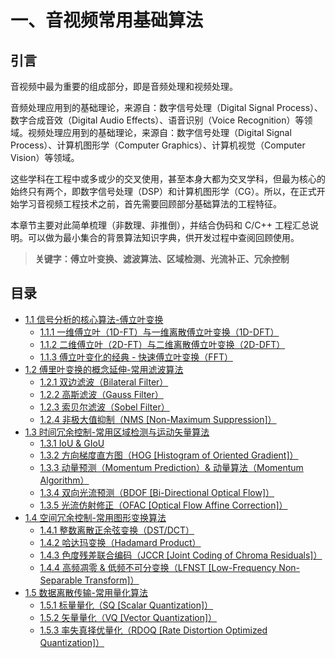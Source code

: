 
# 一、音视频常用基础算法

## **引言**
音视频中最为重要的组成部分，即是音频处理和视频处理。

音频处理应用到的基础理论，来源自：数字信号处理（Digital Signal Process）、数字合成音效（Digital Audio Effects）、语音识别（Voice Recognition）等领域。视频处理应用到的基础理论，来源自：数字信号处理（Digital Signal Process）、计算机图形学（Computer Graphics）、计算机视觉（Computer Vision）等领域。

这些学科在工程中或多或少的交叉使用，甚至本身大都为交叉学科，但最为核心的始终只有两个，即数字信号处理（DSP）和计算机图形学（CG）。所以，在正式开始学习音视频工程技术之前，首先需要回顾部分基础算法的工程特征。

本章节主要对此简单梳理（非数理、非推倒），并结合伪码和 C/C++ 工程汇总说明。可以做为最小集合的背景算法知识字典，供开发过程中查阅回顾使用。

>**关键字：傅立叶变换、滤波算法、区域检测、光流补正、冗余控制**

## **目录**
* [1.1 信号分析的核心算法-傅立叶变换](Docs_1_1.md)
    * [1.1.1 一维傅立叶（1D-FT）与一维离散傅立叶变换（1D-DFT）](Docs_1_1_1.md)
    * [1.1.2 二维傅立叶（2D-FT）与二维离散傅立叶变换（2D-DFT）](Docs_1_1_2.md)
    * [1.1.3 傅立叶变化的经典 - 快速傅立叶变换（FFT）](Docs_1_1_3.md)
* [1.2 傅里叶变换的概念延伸-常用滤波算法]()
    * [1.2.1 双边滤波（Bilateral Filter）]()
	* [1.2.2 高斯滤波（Gauss Filter）]()
	* [1.2.3 索贝尔滤波（Sobel Filter）]()
	* [1.2.4 非极大值抑制（NMS [Non-Maximum Suppression]）]()
* [1.3 时间冗余控制-常用区域检测与运动矢量算法]()
	* [1.3.1 IoU & GIoU]()
	* [1.3.2 方向梯度直方图（HOG [Histogram of Oriented Gradient]）]()
	* [1.3.3 动量预测（Momentum Prediction）& 动量算法（Momentum Algorithm）]()
	* [1.3.4 双向光流预测（BDOF [Bi-Directional Optical Flow]）]()
	* [1.3.5 光流仿射修正（OFAC [Optical Flow Affine Correction]）]()
* [1.4 空间冗余控制-常用图形变换算法]()
	* [1.4.1 整数离散正余弦变换（DST/DCT）]()
	* [1.4.2 哈达玛变换（Hadamard Product）]()
	* [1.4.3 色度残差联合编码（JCCR [Joint Coding of Chroma Residuals]）]()
	* [1.4.4 高频凋零 & 低频不可分变换（LFNST [Low-Frequency Non-Separable Transform]）]()
* [1.5 数据离散传输-常用量化算法]()
	* [1.5.1 标量量化（SQ [Scalar Quantization]）]()
	* [1.5.2 矢量量化（VQ [Vector Quantization]）]()
	* [1.5.3 率失真择优量化（RDOQ [Rate Distortion Optimized Quantization]）]()
